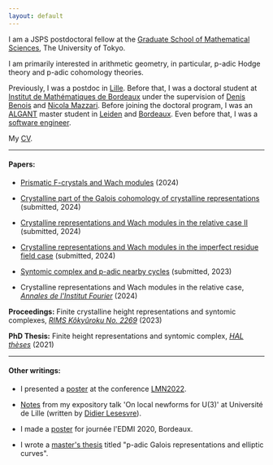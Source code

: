 ```yaml
---
layout: default
---
```

		
I am a JSPS postdoctoral fellow at the [Graduate School of Mathematical Sciences](https://www.ms.u-tokyo.ac.jp/), The University of Tokyo.
		
I am primarily interested in arithmetic geometry, in particular, p-adic Hodge theory and p-adic cohomology theories.

Previously, I was a postdoc in [Lille](http://math.univ-lille1.fr/).
Before that, I was a doctoral student at [Institut de Mathématiques de Bordeaux](https://www.math.u-bordeaux.fr/imb/spip.php) under the supervision of [Denis Benois](https://www.math.u-bordeaux.fr/~dbenoua/) and [Nicola Mazzari](https://sites.google.com/site/nclmzzr/).
Before joining the doctoral program, I was an [ALGANT](http://algant.eu/) master student in [Leiden](https://www.universiteitleiden.nl/en/science/mathematics) and [Bordeaux](https://www.u-bordeaux.com/).
Even before that, I was a [software engineer](https://research.samsung.com/sri-b).

My [CV](/assets/pdf/cv.pdf).

* * *

#### Papers:

* [Prismatic F-crystals and Wach modules](/assets/pdf/prismatic_wach.pdf) (2024)

* [Crystalline part of the Galois cohomology of crystalline representations](/assets/pdf/crystalline_galois_cohomology.pdf) (submitted, 2024)
     
* [Crystalline representations and Wach modules in the relative case II](/assets/pdf/wachmod_relative_ii.pdf) (submitted, 2024)
  
* [Crystalline representations and Wach modules in the imperfect residue field case](/assets/pdf/wachmod_imperfect.pdf) (submitted, 2024)

* [Syntomic complex and p-adic nearby cycles](/assets/pdf/syntomic_complex.pdf) (submitted, 2023)
 
* Crystalline representations and Wach modules in the relative case, [_Annales de l'Institut Fourier_](https://doi.org/10.5802/aif.3670) (2024)

__Proceedings:__ Finite crystalline height representations and syntomic complexes, [_RIMS Kôkyûroku No. 2269_](https://www.kurims.kyoto-u.ac.jp/~kyodo/kokyuroku/contents/2269.html) (2023)

__PhD Thesis:__ Finite height representations and syntomic complex, [_HAL thèses_](https://tel.archives-ouvertes.fr/tel-03485160) (2021)

* * *

#### Other writings:

* I presented a [poster](/assets/pdf/poster_lmn_2022.pdf) at the conference [LMN2022](https://sites.google.com/view/lmn2022/).

* [Notes](https://lesesvre.perso.math.cnrs.fr/s2-lecture5.pdf) from my expository talk 'On local newforms for U(3)' at Université de Lille (written by [Didier Lesesvre](https://lesesvre.perso.math.cnrs.fr/index.html)).
   
* I made a [poster](/assets/pdf/poster_edmi_2020.pdf) for journée l'EDMI 2020, Bordeaux.

* I wrote a [master's thesis](https://www.math.u-bordeaux.fr/~ybilu/algant/documents/theses/Abhinandan.pdf) titled "p-adic Galois representations and elliptic curves".
